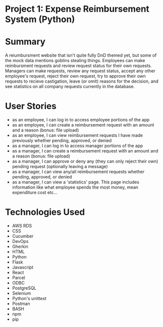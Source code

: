 # Project 1: Expense Reimbursement System (Python)

# Summary
A reiumbursment website that isn't quite fully DnD themed yet, but some of the mock data mentions goblins stealing things. Employees can make reimbursment requests and review request status for their own requests. Managers can make requests, review any request status, accept any other employee's request, reject their own request, try to approve their own requests to recieve castigation, leave (or omit) reasons for the decision, and see statistics on all company requests currently in the database.

# User Stories
- as an employee, I can log in to access employee portions of the app
- as an employee, I can create a reimbursement request with an amount and a reason (bonus: file upload)
- as an employee, I can view reimbursement requests I have made previously whether pending, approved, or denied
- as a manager, I can log in to access manager portions of the app
- as a manager, I can create a reimbursement request with an amount and a reason (bonus: file upload)
- as a manager, I can approve or deny any (they can only reject their own) pending request (optionally leaving a message)
- as a manager, I can view any/all reimbursement requests whether pending, approved, or denied
- as a manager, I can view a 'statistics' page. This page includes information like what employee spends the most money, mean expenditure cost etc...

# Technologies Used
- AWS RDS
- CSS
- Cucumber
- DevOps
- Gherkin
- HTML
- Python
- Flask
- Javascript
- React
- Parcel
- ODBC
- PostgreSQL
- Selenium
- Python's unittest
- Postman
- BASH
- npm
- pip
